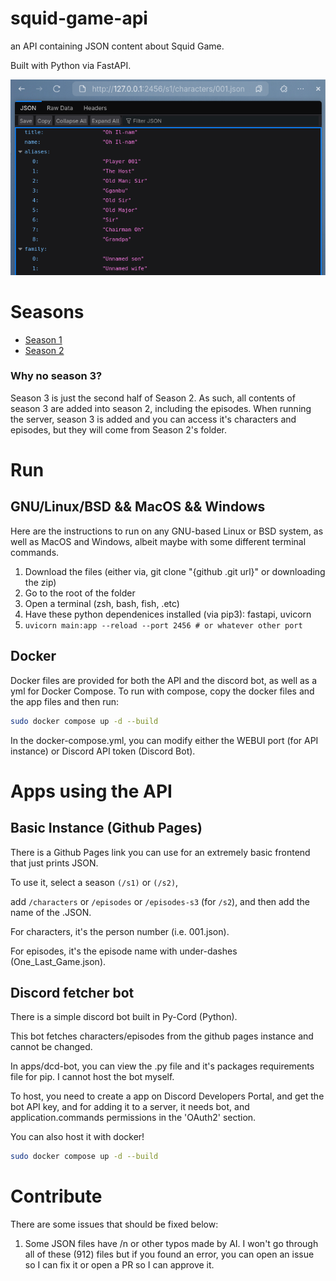 # squid-game-api
an API containing JSON content about Squid Game.

Built with Python via FastAPI.

![sg](sg-api.png)
# Seasons 
   - [Season 1](https://github.com/stainlesteel/squid-game-api/tree/main/s1)
   - [Season 2](https://github.com/stainlesteel/squid-game-api/tree/main/s2)
### Why no season 3?
Season 3 is just the second half of Season 2. As such, all contents of season 3 are added into season 2, including the episodes. 
When running the server, season 3 is added and you can access it's characters and episodes, but they will come from Season 2's folder.
# Run
## GNU/Linux/BSD && MacOS && Windows
Here are the instructions to run on any GNU-based Linux or BSD system, as well as MacOS and Windows, albeit maybe with some different terminal commands.
1. Download the files (either via, git clone "{github .git url}" or  downloading the zip)
2. Go to the root of the folder
3. Open a terminal (zsh, bash, fish, .etc)
4. Have these python dependenices installed (via pip3): fastapi, uvicorn 
5. `uvicorn main:app --reload --port 2456 # or whatever other port`
## Docker
Docker files are provided for both the API and the discord bot, as well as a yml for Docker Compose.
To run with compose, copy the docker files and the app files and then run:

```bash
sudo docker compose up -d --build
```

In the docker-compose.yml, you can modify either the WEBUI port (for API instance) or Discord API token (Discord Bot).
# Apps using the API
## Basic Instance (Github Pages)
There is a Github Pages link you can use for an extremely basic frontend that just prints JSON.

To use it, select a season `(/s1)` or `(/s2)`, 

add `/characters` or `/episodes` or `/episodes-s3` (for `/s2`), and then add the name of the .JSON.

For characters, it's the person number (i.e. 001.json).

For episodes, it's the episode name with under-dashes (One_Last_Game.json).
## Discord fetcher bot
There is a simple discord bot built in Py-Cord (Python).

This bot fetches characters/episodes from the github pages instance and cannot be changed.

In apps/dcd-bot, you can view the .py file and it's packages requirements file for pip. I cannot host the bot myself.

To host, you need to create a app on Discord Developers Portal, and get the bot API key, and for adding it to a server, it needs bot, and application.commands permissions in the 'OAuth2' section.

You can also host it with docker!

```bash
sudo docker compose up -d --build
```
# Contribute
There are some issues that should be fixed below:
1. Some JSON files have /n or other typos made by AI. I won't go through all of these (912) files but if you found an error, you can open an issue so I can fix it or open a PR so I can approve it.
